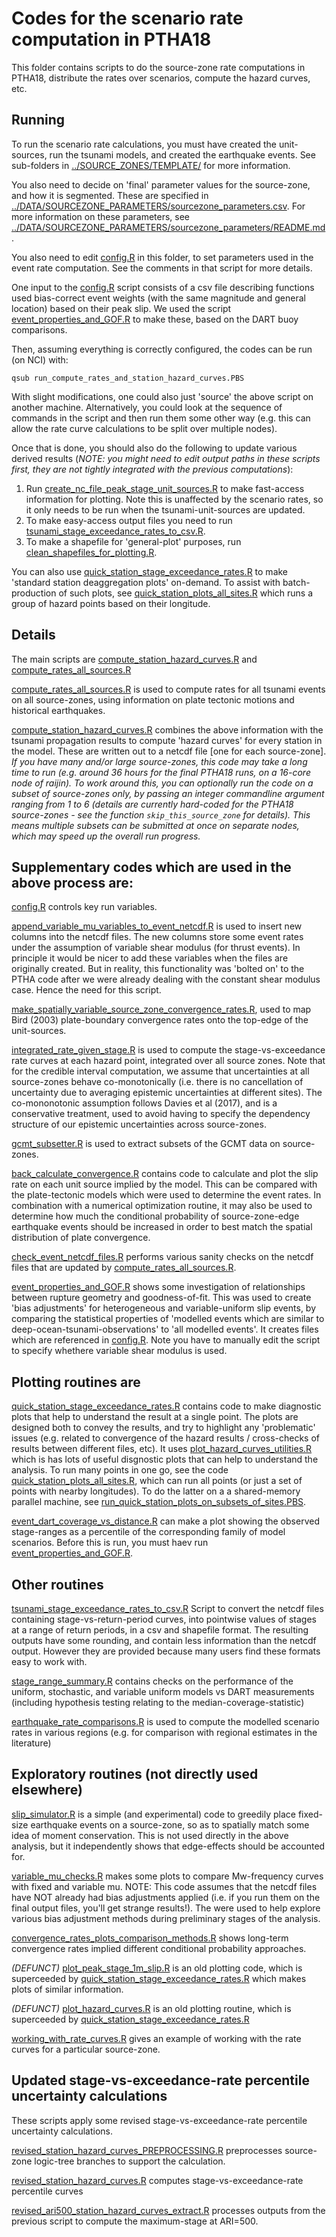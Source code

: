 # Codes for the scenario rate computation in PTHA18

This folder contains scripts to do the source-zone rate computations in PTHA18,
distribute the rates over scenarios, compute the hazard curves, etc. 

## Running 

To run the scenario rate calculations, you must have created the unit-sources,
run the tsunami models, and created the earthquake events. See sub-folders in
[../SOURCE_ZONES/TEMPLATE/](../SOURCE_ZONES/TEMPLATE) for more information.

You also need to decide on 'final' parameter values for the source-zone, and how
it is segmented. These are specified in
[../DATA/SOURCEZONE_PARAMETERS/sourcezone_parameters.csv](../DATA/SOURCEZONE_PARAMETERS/sourcezone_parameters.csv).
For more information on these parameters, see 
[../DATA/SOURCEZONE_PARAMETERS/sourcezone_parameters/README.md](../DATA/SOURCEZONE_PARAMETERS/README.md).

You also need to edit [config.R](config.R) in this folder, to set parameters
used in the event rate computation. See the comments in that script for more
details.

One input to the [config.R](config.R) script consists of a csv file describing
functions used bias-correct event weights (with the same magnitude and general
location) based on their peak slip. We used the script
[event_properties_and_GOF.R](event_properties_and_GOF.R) to make these, based
on the DART buoy comparisons. 

Then, assuming everything is correctly configured, the codes can be run (on
NCI) with:

    qsub run_compute_rates_and_station_hazard_curves.PBS

With slight modifications, one could also just 'source' the above script on
another machine. Alternatively, you could look at the sequence of commands in
the script and then run them some other way (e.g. this can allow the rate curve
calculations to be split over multiple nodes).

Once that is done, you should also do the following to update various derived
results (*NOTE: you might need to edit output paths in these scripts first, they
are not tightly integrated with the previous computations*):

1. Run [create_nc_file_peak_stage_unit_sources.R](create_nc_file_peak_stage_unit_sources.R) to make fast-access information for plotting. Note this is unaffected by the scenario rates, so it only needs to be run when the tsunami-unit-sources are updated.
2. To make easy-access output files you need to run [tsunami_stage_exceedance_rates_to_csv.R](tsunami_stage_exceedance_rates_to_csv.R). 
3. To make a shapefile for 'general-plot' purposes, run [clean_shapefiles_for_plotting.R](clean_shapefiles_for_plotting.R).

You can also use
[quick_station_stage_exceedance_rates.R](quick_station_stage_exceedance_rates.R)
to make 'standard station deaggregation plots' on-demand. To assist with batch-production of such
plots, see [quick_station_plots_all_sites.R](quick_station_plots_all_sites.R)
which runs a group of hazard points based on their longitude.

## Details

The main scripts are [compute_station_hazard_curves.R](compute_station_hazard_curves.R)
and [compute_rates_all_sources.R](compute_rates_all_sources.R)

[compute_rates_all_sources.R](compute_rates_all_sources.R) is used to compute
rates for all tsunami events on all source-zones, using information on 
plate tectonic motions and historical earthquakes. 

[compute_station_hazard_curves.R](compute_station_hazard_curves.R) combines the
above information with the tsunami propagation results to compute 'hazard
curves' for every station in the model. These are written out to a netcdf file
[one for each source-zone]. *If you have many and/or large source-zones, this
code may take a long time to run (e.g. around 36 hours for the final PTHA18
runs, on a 16-core node of raijin). To work around this, you can optionally run
the code on a subset of source-zones only, by passing an integer commandline
argument ranging from 1 to 6 (details are currently hard-coded for the PTHA18
source-zones - see the function `skip_this_source_zone` for details). This means
multiple subsets can be submitted at once on separate nodes, which may speed up
the overall run progress.*

## Supplementary codes which are used in the above process are:

[config.R](config.R) controls key run variables.

[append_variable_mu_variables_to_event_netcdf.R](append_variable_mu_variables_to_event_netcdf.R)
is used to insert new columns into the netcdf files. The new columns store some
event rates under the assumption of variable shear modulus (for thrust events).
In principle it would be nicer to add these variables when the files are
originally created. But in reality, this functionality was 'bolted on' to the
PTHA code after we were already dealing with the constant shear modulus case.
Hence the need for this script.

[make_spatially_variable_source_zone_convergence_rates.R](make_spatially_variable_source_zone_convergence_rates.R),
used to map Bird (2003) plate-boundary convergence rates onto the top-edge of
the unit-sources. 

[integrated_rate_given_stage.R](integrated_rate_given_stage.R) is
used to compute the stage-vs-exceedance rate curves at each hazard point,
integrated over all source zones. Note that for the credible interval
computation, we assume that uncertainties at all source-zones behave
co-monotonically (i.e. there is no cancellation of uncertainty due to
averaging epistemic uncertainties at different sites). The co-mononotonic
assumption follows Davies et al (2017), and is a conservative treatment,
used to avoid having to specify the dependency structure of our epistemic
uncertainties across source-zones. 

[gcmt_subsetter.R](gcmt_subsetter.R) is used to extract subsets of the GCMT data
on source-zones. 

[back_calculate_convergence.R](back_calculate_convergence.R) contains code to 
calculate and plot the slip rate on each unit source implied by the model. This
can be compared with the plate-tectonic models which were used to determine the
event rates. In combination with a numerical optimization routine, it may also
be used to determine how much the conditional probability of source-zone-edge
earthquake events should be increased in order to best match the spatial
distribution of plate convergence.

[check_event_netcdf_files.R](check_event_netcdf_files.R) performs various
sanity checks on the netcdf files that are updated by
[compute_rates_all_sources.R](compute_rates_all_sources.R). 

[event_properties_and_GOF.R](event_properties_and_GOF.R) shows some
investigation of relationships between rupture geometry and goodness-of-fit.
This was used to create 'bias adjustments' for heterogeneous and
variable-uniform slip events, by comparing the statistical properties of
'modelled events which are similar to deep-ocean-tsunami-observations' to 'all
modelled events'. It creates files which are referenced in [config.R](config.R).
Note you have to manually edit the script to specify whethere variable shear modulus is used.


## Plotting routines are

[quick_station_stage_exceedance_rates.R](quick_station_stage_exceedance_rates.R)
contains code to make diagnostic plots that help to understand the result at a
single point.  The plots are designed both to convey the results, and try to
highlight any 'problematic' issues (e.g. related to convergence of the hazard
results / cross-checks of results between different files, etc). It uses
[plot_hazard_curves_utilities.R](plot_hazard_curves_utilities.R) which is has
lots of useful disgnostic plots that can help to understand the analysis. To
run many points in one go, see the code
[quick_station_plots_all_sites.R](quick_station_plots_all_sites.R), which can
run all points (or just a set of points with nearby longitudes). To do the
latter on a a shared-memory parallel machine, see
[run_quick_station_plots_on_subsets_of_sites.PBS](run_quick_station_plots_on_subsets_of_sites.PBS).

[event_dart_coverage_vs_distance.R](event_dart_coverage_vs_distance.R) can make
a plot showing the observed stage-ranges as a percentile of the corresponding
family of model scenarios. Before this is run, you must haev run
[event_properties_and_GOF.R](event_properties_and_GOF.R).

## Other routines

[tsunami_stage_exceedance_rates_to_csv.R](tsunami_stage_exceedance_rates_to_csv.R)
Script to convert the netcdf files containing stage-vs-return-period curves,
into pointwise values of stages at a range of return periods, in a csv and
shapefile format. The resulting outputs have some rounding, and contain less
information than the netcdf output. However they are provided because many users
find these formats easy to work with.

[stage_range_summary.R](stage_range_summary.R) contains checks on the
performance of the uniform, stochastic, and variable uniform models vs DART
measurements (including hypothesis testing relating to the median-coverage-statistic)

[earthquake_rate_comparisons.R](earthquake_rate_comparisons.R) is used to
compute the modelled scenario rates in various regions (e.g. for comparison
with regional estimates in the literature)

## Exploratory routines (not directly used elsewhere)

[slip_simulator.R](slip_simulator.R) is a simple (and experimental) code to
greedily place fixed-size earthquake events on a source-zone, so as to spatially match
some idea of moment conservation. This is not used directly in the above analysis,
but it independently shows that edge-effects should be accounted for.

[variable_mu_checks.R](variable_mu_checks.R) makes some plots to compare
Mw-frequency curves with fixed and variable mu. NOTE: This code assumes that
the netcdf files have NOT already had bias adjustments applied (i.e. if you run
them on the final output files, you'll get strange results!). The were used to
help explore various bias adjustment methods during preliminary stages of the
analysis.

[convergence_rates_plots_comparison_methods.R](convergence_rates_plots_comparison_methods.R) 
shows long-term convergence rates implied different conditional probability approaches.

*(DEFUNCT)* [plot_peak_stage_1m_slip.R](plot_peak_stage_1m_slip.R) is an old
plotting code, which is superceeded by
[quick_station_stage_exceedance_rates.R](quick_station_stage_exceedance_rates.R)
which makes plots of similar information.

*(DEFUNCT)* [plot_hazard_curves.R](plot_hazard_curves.R) is an old plotting
routine, which is superceeded by
[quick_station_stage_exceedance_rates.R](quick_station_stage_exceedance_rates.R) 

[working_with_rate_curves.R](working_with_rate_curves.R) gives an example of working
with the rate curves for a particular source-zone.

## Updated stage-vs-exceedance-rate percentile uncertainty calculations

These scripts apply some revised stage-vs-exceedance-rate percentile
uncertainty calculations. 

[revised_station_hazard_curves_PREPROCESSING.R](revised_station_hazard_curves_PREPROCESSING.R) preprocesses source-zone logic-tree branches to support the calculation.

[revised_station_hazard_curves.R](revised_station_hazard_curves.R) computes stage-vs-exceedance-rate percentile curves

[revised_ari500_station_hazard_curves_extract.R](revised_ari500_station_hazard_curves_extract.R) processes outputs from the previous script to compute the maximum-stage at ARI=500.

